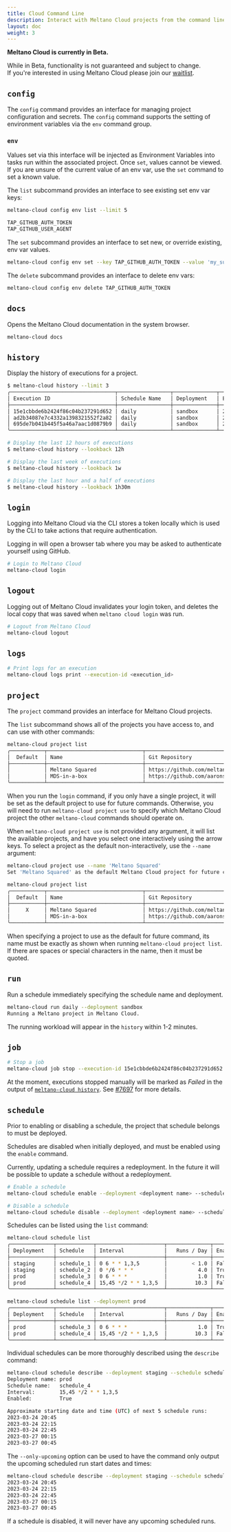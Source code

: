 ```yaml
---
title: Cloud Command Line
description: Interact with Meltano Cloud projects from the command line.
layout: doc
weight: 3
---
```


<div class="notification is-info">
  <p><strong>Meltano Cloud is currently in Beta.</strong></p>
  <p>While in Beta, functionality is not guaranteed and subject to change. <br> If you're interested in using Meltano Cloud please join our <a href="https://meltano.com/cloud/">waitlist</a>.</p>
</div>

## `config`

The `config` command provides an interface for managing project configuration and secrets.
The `config` command supports the setting of environment variables via the `env` command group.

### `env`

Values set via this interface will be injected as Environment Variables into tasks run within the associated project.
Once `set`, values cannot be viewed.
If you are unsure of the current value of an env var, use the `set` command to set a known value.

The `list` subcommand provides an interface to see existing set env var keys:

```sh
meltano-cloud config env list --limit 5

TAP_GITHUB_AUTH_TOKEN
TAP_GITHUB_USER_AGENT
```

The `set` subcommand provides an interface to set new, or override existing, env var values.

```sh
meltano-cloud config env set --key TAP_GITHUB_AUTH_TOKEN --value 'my_super_secret_auth_token'
```

The `delete` subcommand provides an interface to delete env vars:

```sh
meltano-cloud config env delete TAP_GITHUB_AUTH_TOKEN
```

## `docs`

Opens the Meltano Cloud documentation in the system browser.

```sh
meltano-cloud docs
```

## `history`

Display the history of executions for a project.

```sh
$ meltano-cloud history --limit 3
╭──────────────────────────────────┬─────────────────┬──────────────┬─────────────────────┬──────────┬────────────╮
│ Execution ID                     │ Schedule Name   │ Deployment   │ Executed At (UTC)   │ Result   │ Duration   │
├──────────────────────────────────┼─────────────────┼──────────────┼─────────────────────┼──────────┼────────────┤
│ 15e1cbbde6b2424f86c04b237291d652 │ daily           │ sandbox      │ 2023-03-22 00:04:49 │ Success  │ 00:05:08   │
│ ad2b34087e7c4332a1398321552f2a82 │ daily           │ sandbox      │ 2023-03-22 00:03:23 │ Failed   │ 00:10:13   │
│ 695de7b041b445f5a46a7aac1d0879b9 │ daily           │ sandbox      │ 2023-03-21 15:44:55 │ Failed   │ 00:08:09   │
╰──────────────────────────────────┴─────────────────┴──────────────┴─────────────────────┴──────────┴────────────╯

# Display the last 12 hours of executions
$ meltano-cloud history --lookback 12h

# Display the last week of executions
$ meltano-cloud history --lookback 1w

# Display the last hour and a half of executions
$ meltano-cloud history --lookback 1h30m
```

## `login`

Logging into Meltano Cloud via the CLI stores a token locally which is used by the CLI to take actions that require authentication.

Logging in will open a browser tab where you may be asked to authenticate yourself using GitHub.

```sh
# Login to Meltano Cloud
meltano-cloud login
```

## `logout`

Logging out of Meltano Cloud invalidates your login token, and deletes the local copy that was saved when `meltano cloud login` was run.

```sh
# Logout from Meltano Cloud
meltano-cloud logout
```

## `logs`

```sh
# Print logs for an execution
meltano-cloud logs print --execution-id <execution_id>
```

## `project`

The `project` command provides an interface for Meltano Cloud projects.

The `list` subcommand shows all of the projects you have access to, and can use with other commands:

```sh
meltano-cloud project list
╭───────────┬───────────────────────────────┬──────────────────────────────────────────────────────────╮
│  Default  │ Name                          │ Git Repository                                           │
├───────────┼───────────────────────────────┼──────────────────────────────────────────────────────────┤
│           │ Meltano Squared               │ https://github.com/meltano/squared.git                   │
│           │ MDS-in-a-box                  │ https://github.com/aaronsteers/meltano-demo-in-a-box.git │
╰───────────┴───────────────────────────────┴──────────────────────────────────────────────────────────╯
```

When you run the `login` command, if you only have a single project, it will be set as the default project to use for future commands. Otherwise, you will need to run `meltano-cloud project use` to specify which Meltano Cloud project the other `meltano-cloud` commands should operate on.

When `meltano-cloud project use` is not provided any argument, it will list the available projects, and have you select one interactively using the arrow keys. To select a project as the default non-interactively, use the `--name` argument:

```sh
meltano-cloud project use --name 'Meltano Squared'
Set 'Meltano Squared' as the default Meltano Cloud project for future commands
```

```sh
meltano-cloud project list
╭───────────┬───────────────────────────────┬──────────────────────────────────────────────────────────╮
│  Default  │ Name                          │ Git Repository                                           │
├───────────┼───────────────────────────────┼──────────────────────────────────────────────────────────┤
│     X     │ Meltano Squared               │ https://github.com/meltano/squared.git                   │
│           │ MDS-in-a-box                  │ https://github.com/aaronsteers/meltano-demo-in-a-box.git │
╰───────────┴───────────────────────────────┴──────────────────────────────────────────────────────────╯
```

When specifying a project to use as the default for future command, its name must be exactly as shown when running `meltano-cloud project list`. If there are spaces or special characters in the name, then it must be quoted.

## `run`

Run a schedule immediately specifying the schedule name and deployment.

```sh
meltano-cloud run daily --deployment sandbox
Running a Meltano project in Meltano Cloud.
```

The running workload will appear in the `history` within 1-2 minutes.

## `job`

```sh
# Stop a job
meltano-cloud job stop --execution-id 15e1cbbde6b2424f86c04b237291d652
```

<div class="notification is-info">
  <p>At the moment, executions stopped manually will be marked as <i>Failed</i> in the output of <a href="#history"><code>meltano-cloud history</code></a>. See <a href="https://github.com/meltano/meltano/issues/7697">#7697</a> for more details.</p>
</div>

## `schedule`

Prior to enabling or disabling a schedule, the project that schedule belongs to must be deployed.

Schedules are disabled when initially deployed, and must be enabled using the `enable` command.

Currently, updating a schedule requires a redeployment. In the future it will be possible to update a schedule without a redeployment.

```sh
# Enable a schedule
meltano-cloud schedule enable --deployment <deployment name> --schedule <schedule name>

# Disable a schedule
meltano-cloud schedule disable --deployment <deployment name> --schedule <schedule name>
```

Schedules can be listed using the `list` command:

```sh
meltano-cloud schedule list
╭──────────────┬────────────┬──────────────────────┬──────────────┬───────────╮
│ Deployment   │ Schedule   │ Interval             │   Runs / Day │ Enabled   │
├──────────────┼────────────┼──────────────────────┼──────────────┼───────────┤
│ staging      │ schedule_1 │ 0 6 * * 1,3,5        │        < 1.0 │ False     │
│ staging      │ schedule_2 │ 0 */6 * * *          │          4.0 │ True      │
│ prod         │ schedule_3 │ 0 6 * * *            │          1.0 │ True      │
│ prod         │ schedule_4 │ 15,45 */2 * * 1,3,5  │         10.3 │ False     │
╰──────────────┴────────────┴──────────────────────┴──────────────┴───────────╯
```

```sh
meltano-cloud schedule list --deployment prod
╭──────────────┬────────────┬──────────────────────┬──────────────┬───────────╮
│ Deployment   │ Schedule   │ Interval             │   Runs / Day │ Enabled   │
├──────────────┼────────────┼──────────────────────┼──────────────┼───────────┤
│ prod         │ schedule_3 │ 0 6 * * *            │          1.0 │ True      │
│ prod         │ schedule_4 │ 15,45 */2 * * 1,3,5  │         10.3 │ False     │
╰──────────────┴────────────┴──────────────────────┴──────────────┴───────────╯
```

Individual schedules can be more thoroughly described using the `describe` command:

```sh
meltano-cloud schedule describe --deployment staging --schedule schedule_4 --num-upcoming 5
Deployment name: prod
Schedule name:   schedule_4
Interval:        15,45 */2 * * 1,3,5
Enabled:         True

Approximate starting date and time (UTC) of next 5 schedule runs:
2023-03-24 20:45
2023-03-24 22:15
2023-03-24 22:45
2023-03-27 00:15
2023-03-27 00:45
```

The `--only-upcoming` option can be used to have the command only output the upcoming scheduled run start dates and times:

```sh
meltano-cloud schedule describe --deployment staging --schedule schedule_4 --num-upcoming 5 --only-upcoming
2023-03-24 20:45
2023-03-24 22:15
2023-03-24 22:45
2023-03-27 00:15
2023-03-27 00:45
```

If a schedule is disabled, it will never have any upcoming scheduled runs.
